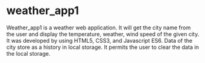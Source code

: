 # weather_app1
Weather_app1 is a weather web application. It will get the city name from the user and display the temperature, weather, wind speed of the given city. It was developed by using HTML5, CSS3, and Javascript ES6. Data of the city store as a history in local storage. It permits the user to clear the data in the local storage.
